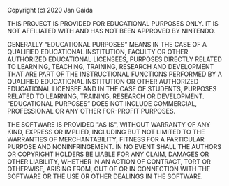 Copyright (c) 2020 Jan Gaida

THIS PROJECT IS PROVIDED FOR EDUCATIONAL PURPOSES ONLY. IT IS NOT AFFILIATED
WITH AND HAS NOT BEEN APPROVED BY NINTENDO.
 
GENERALLY “EDUCATIONAL PURPOSES” MEANS IN THE CASE OF A QUALIFIED EDUCATIONAL 
INSTITUTION, FACULTY OR OTHER AUTHORIZED EDUCATIONAL LICENSEES, PURPOSES 
DIRECTLY RELATED TO LEARNING, TEACHING, TRAINING, RESEARCH AND DEVELOPMENT THAT 
ARE PART OF THE INSTRUCTIONAL FUNCTIONS PERFORMED BY A QUALIFIED EDUCATIONAL 
INSTITUTION OR OTHER AUTHORIZED EDUCATIONAL LICENSEE AND IN THE CASE OF 
STUDENTS, PURPOSES RELATED TO LEARNING, TRAINING, RESEARCH OR DEVELOPMENT. 
“EDUCATIONAL PURPOSES” DOES NOT INCLUDE COMMERCIAL, PROFESSIONAL OR ANY OTHER 
FOR-PROFIT PURPOSES.
 
THE SOFTWARE IS PROVIDED "AS IS", WITHOUT WARRANTY OF ANY KIND, EXPRESS OR
IMPLIED, INCLUDING BUT NOT LIMITED TO THE WARRANTIES OF MERCHANTABILITY,
FITNESS FOR A PARTICULAR PURPOSE AND NONINFRINGEMENT. IN NO EVENT SHALL THE
AUTHORS OR COPYRIGHT HOLDERS BE LIABLE FOR ANY CLAIM, DAMAGES OR OTHER
LIABILITY, WHETHER IN AN ACTION OF CONTRACT, TORT OR OTHERWISE, ARISING FROM,
OUT OF OR IN CONNECTION WITH THE SOFTWARE OR THE USE OR OTHER DEALINGS IN THE
SOFTWARE.
